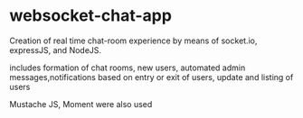 # websocket-chat-app



Creation of real time chat-room experience by means of socket.io, expressJS, and NodeJS.



includes formation of chat rooms, new users, automated admin messages,notifications based on entry or exit of users, update and listing of users



Mustache JS, Moment were also used
